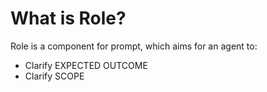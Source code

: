 <!-- ---
!-- title: 2024-12-27 23:18:18
!-- author: Yusuke Watanabe
!-- date: /home/ywatanabe/.emacs.d/lisp/llemacs/workspace/resources/prompt-templates/components/01_roles/README.md
!-- --- -->

# What is Role?
Role is a component for prompt, which aims for an agent to:
- Clarify EXPECTED OUTCOME
- Clarify SCOPE